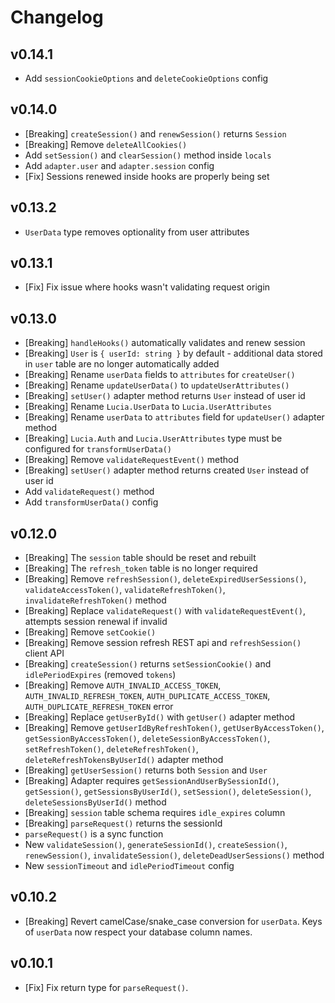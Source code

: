 # Changelog

## v0.14.1

-   Add `sessionCookieOptions` and `deleteCookieOptions` config

## v0.14.0

-   [Breaking] `createSession()` and `renewSession()` returns `Session`
-   [Breaking] Remove `deleteAllCookies()`
-   Add `setSession()` and `clearSession()` method inside `locals`
-   Add `adapter.user` and `adapter.session` config
-   [Fix] Sessions renewed inside hooks are properly being set

## v0.13.2

-   `UserData` type removes optionality from user attributes

## v0.13.1

-   [Fix] Fix issue where hooks wasn't validating request origin

## v0.13.0

-   [Breaking] `handleHooks()` automatically validates and renew session
-   [Breaking] `User` is `{ userId: string }` by default - additional data stored in `user` table are no longer automatically added
-   [Breaking] Rename `userData` fields to `attributes` for `createUser()`
-   [Breaking] Rename `updateUserData()` to `updateUserAttributes()`
-   [Breaking] `setUser()` adapter method returns `User` instead of user id
-   [Breaking] Rename `Lucia.UserData` to `Lucia.UserAttributes`
-   [Breaking] Rename `userData` to `attributes` field for `updateUser()` adapter method
-   [Breaking] `Lucia.Auth` and `Lucia.UserAttributes` type must be configured for `transformUserData()`
-   [Breaking] Remove `validateRequestEvent()` method
-   [Breaking] `setUser()` adapter method returns created `User` instead of user id
-   Add `validateRequest()` method
-   Add `transformUserData()` config

## v0.12.0

-   [Breaking] The `session` table should be reset and rebuilt
-   [Breaking] The `refresh_token` table is no longer required
-   [Breaking] Remove `refreshSession()`, `deleteExpiredUserSessions()`, `validateAccessToken()`, `validateRefreshToken()`, `invalidateRefreshToken()` method
-   [Breaking] Replace `validateRequest()` with `validateRequestEvent()`, attempts session renewal if invalid
-   [Breaking] Remove `setCookie()`
-   [Breaking] Remove session refresh REST api and `refreshSession()` client API
-   [Breaking] `createSession()` returns `setSessionCookie()` and `idlePeriodExpires` (removed `tokens`)
-   [Breaking] Remove `AUTH_INVALID_ACCESS_TOKEN`, `AUTH_INVALID_REFRESH_TOKEN`, `AUTH_DUPLICATE_ACCESS_TOKEN`, `AUTH_DUPLICATE_REFRESH_TOKEN` error
-   [Breaking] Replace `getUserById()` with `getUser()` adapter method
-   [Breaking] Remove `getUserIdByRefreshToken()`, `getUserByAccessToken()`, `getSessionByAccessToken()`, `deleteSessionByAccessToken()`, `setRefreshToken()`, `deleteRefreshToken()`, `deleteRefreshTokensByUserId()` adapter method
-   [Breaking] `getUserSession()` returns both `Session` and `User`
-   [Breaking] Adapter requires `getSessionAndUserBySessionId()`, `getSession()`, `getSessionsByUserId()`, `setSession()`, `deleteSession()`, `deleteSessionsByUserId()` method
-   [Breaking] `session` table schema requires `idle_expires` column
-   [Breaking] `parseRequest()` returns the sessionId
-   `parseRequest()` is a sync function
-   New `validateSession()`, `generateSessionId()`, `createSession()`, `renewSession()`, `invalidateSession()`, `deleteDeadUserSessions()` method
-   New `sessionTimeout` and `idlePeriodTimeout` config

## v0.10.2

-   [Breaking] Revert camelCase/snake_case conversion for `userData`. Keys of `userData` now respect your database column names.

## v0.10.1

-   [Fix] Fix return type for `parseRequest()`.
